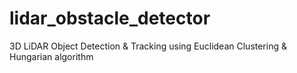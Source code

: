# lidar_obstacle_detector
3D LiDAR Object Detection &amp; Tracking using Euclidean Clustering &amp; Hungarian algorithm
